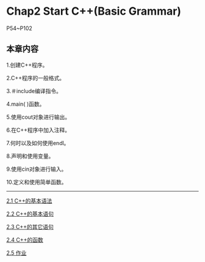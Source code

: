 # Chap2 Start C++(Basic Grammar)

P54~P102

## 本章内容

1.创建C++程序。

2.C++程序的一般格式。

3.＃include编译指令。

4.main( )函数。

5.使用cout对象进行输出。

6.在C++程序中加入注释。

7.何时以及如何使用endl。

8.声明和使用变量。

9.使用cin对象进行输入。

10.定义和使用简单函数。

****

[2.1 C++的基本语法](https://github.com/EscoffierZhou/CPP_Primer_Plus_NOTE/blob/main/Chap2%20Start%20C%2B%2B/2.1%20C%2B%2B%E7%9A%84%E5%9F%BA%E6%9C%AC%E8%AF%AD%E6%B3%95.md)

[2.2 C++的基本语句](https://github.com/EscoffierZhou/CPP_Primer_Plus_NOTE/blob/main/Chap2%20Start%20C%2B%2B/2.2%20C%2B%2B%E7%9A%84%E5%9F%BA%E6%9C%AC%E8%AF%AD%E5%8F%A5.md)

[2.3 C++的其它语句](https://github.com/EscoffierZhou/CPP_Primer_Plus_NOTE/blob/main/Chap2%20Start%20C%2B%2B/2.3%20C%2B%2B%E7%9A%84%E5%85%B6%E5%AE%83%E8%AF%AD%E5%8F%A5.md)

[2.4 C++的函数](https://github.com/EscoffierZhou/CPP_Primer_Plus_NOTE/blob/main/Chap2%20Start%20C%2B%2B/2.4%20C%2B%2B%E7%9A%84%E5%87%BD%E6%95%B0.md)

[2.5 作业](https://github.com/EscoffierZhou/CPP_Primer_Plus_NOTE/blob/main/Chap2%20Start%20C%2B%2B/2.5%20%E4%BD%9C%E4%B8%9A.md)
